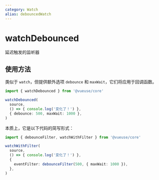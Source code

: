 ```yaml
---
category: Watch
alias: debouncedWatch
---
```


# watchDebounced

延迟触发的监听器

## 使用方法

类似于 `watch`，但提供额外选项 `debounce` 和 `maxWait`，它们将应用于回调函数。

```ts
import { watchDebounced } from '@vueuse/core'

watchDebounced(
  source,
  () => { console.log('变化了！') },
  { debounce: 500, maxWait: 1000 },
)
```

本质上，它是以下代码的简写形式：

```ts
import { debounceFilter, watchWithFilter } from '@vueuse/core'

watchWithFilter(
  source,
  () => { console.log('变化了！') },
  {
    eventFilter: debounceFilter(500, { maxWait: 1000 }),
  },
)
```
